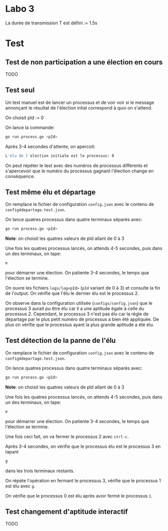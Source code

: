 # Labo 3

La durée de transmission T est défini := 1.5s

# Test
## Test de non participation a une élection en cours
TODO

## Test seul
Un test manuel est de lancer un processus et de voir voir si le message annonçant le résultat de l'élection intial correspond à quoi on s'attend.

On choisit pId := 0

On lance la commande:

```bash
go run process.go <pId>
```
Après 3-4 secondes d'attente, on apercoit:
```bash
L'elu de l'election initiale est le processus: 0
```
On peut répéter le test avec des numéros de processus différents et s'apercevoir que le numéro du processus gagnant l'élection change en conséquence.

## Test même élu et départage
On remplace le fichier de configuration `config.json` avec le contenu de `config4departage.test.json`.

On lance quatres processus dans quatre terminaux séparés avec:
```bash
go run process.go <pId>
```
**Note**: on choisit les quatres valeurs de pId allant de 0 à 3

Une fois les quatres processus lancés, on attends 4-5 secondes, puis dans un des terminaux, on tape:
```bash
e
```
pour démarrer une élection. On patiente 3-4 secondes, le temps que l'élection se termine.

On ouvre les fichiers `logs/log<pId>` (`pId` variant de 0 à 3) et consulte la fin de l'output. On vérifie que l'élu le dernier élu est le processus 2. 

On observe dans la configuration utilisée (`configs/config.json`) que le processus 3 aurait pu être élu car il a une aptitude égale à celle du processus 2. Cependant, le processus 3 n'est pas élu car la règle de départage par le plus petit numéro de processus a bien été appliquée. De plus on vérifie que le processus ayant la plus grande aptitude a été élu.

## Test détection de la panne de l'élu
On remplace le fichier de configuration `config.json` avec le contenu de `config4departage.test.json`.

On lance quatres processus dans quatre terminaux séparés avec:
```bash
go run process.go <pId>
```
**Note**: on choisit les quatres valeurs de pId allant de 0 à 3

Une fois les quatres processus lancés, on attends 4-5 secondes, puis dans un des terminaux, on tape:
```bash
e
```
pour démarrer une élection. On patiente 3-4 secondes, le temps que l'élection se termine.

Une fois ceci fait, on va fermer le processus 2 avec `ctrl-c`.

Après 3-4 secondes, on vérifie que le processus élu est le processus 3 en tapant 
```bash
g
```
dans les trois terminaux restants.

On répète l'opération en fermant le processus 3, vérifie que le processus 1 est élu avec `g`.

On vérifie que le processus 0 est élu après avoir fermé le processus `1`.

## Test changement d'aptitude interactif
TODO